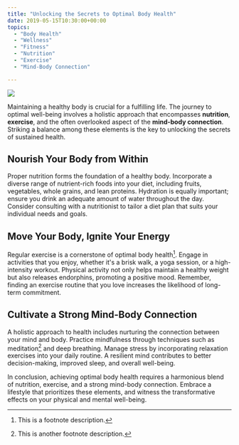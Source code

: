 ```yaml
---
title: "Unlocking the Secrets to Optimal Body Health"
date: 2019-05-15T10:30:00+00:00
topics:
  - "Body Health"
  - "Wellness"
  - "Fitness"
  - "Nutrition"
  - "Exercise"
  - "Mind-Body Connection"

---
```


![](/media/alexander-redl-d3bYmnZ0ank-unsplash.jpg)

Maintaining a healthy body is crucial for a fulfilling life. The journey to optimal well-being involves a holistic approach that encompasses **nutrition**, **exercise**, and the often overlooked aspect of the **mind-body connection**. Striking a balance among these elements is the key to unlocking the secrets of sustained health.

<!--more-->

## Nourish Your Body from Within

Proper nutrition forms the foundation of a healthy body. Incorporate a diverse range of nutrient-rich foods into your diet, including fruits, vegetables, whole grains, and lean proteins. Hydration is equally important; ensure you drink an adequate amount of water throughout the day. Consider consulting with a nutritionist to tailor a diet plan that suits your individual needs and goals.

## Move Your Body, Ignite Your Energy

Regular exercise is a cornerstone of optimal body health[^1]. Engage in activities that you enjoy, whether it's a brisk walk, a yoga session, or a high-intensity workout. Physical activity not only helps maintain a healthy weight but also releases endorphins, promoting a positive mood. Remember, finding an exercise routine that you love increases the likelihood of long-term commitment.

## Cultivate a Strong Mind-Body Connection

A holistic approach to health includes nurturing the connection between your mind and body. Practice mindfulness through techniques such as meditation[^2] and deep breathing. Manage stress by incorporating relaxation exercises into your daily routine. A resilient mind contributes to better decision-making, improved sleep, and overall well-being.

In conclusion, achieving optimal body health requires a harmonious blend of nutrition, exercise, and a strong mind-body connection. Embrace a lifestyle that prioritizes these elements, and witness the transformative effects on your physical and mental well-being.

[^1]: This is a footnote description.
[^2]: This is another footnote description.
